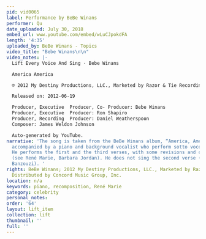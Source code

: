 ```yaml
---
pid: vid0065
label: Performance by BeBe Winans
performer: Qu
date_uploaded: July 30, 2018
embed_url: www.youtube.com/embed/wLuCJpokdFA
length: '4:35'
uploaded_by: BeBe Winans - Topics
video_title: "Bebe Winans\n\n"
video_notes: |-
  Lift Every Voice And Sing · Bebe Winans

  America America

  ℗ 2012 My Destiny Productions, LLC., Marketed by Razor & Tie Recordings. Distributed by Concord Music Group, Inc.

  Released on: 2012-06-19

  Producer, Executive  Producer, Co- Producer: Bebe Winans
  Producer, Executive  Producer: Ron Shapiro
  Producer, Recording  Producer: Daniel Weatherspoon
  Composer: James Weldon Johnson

  Auto-generated by YouTube.
narrative: 'The song is taken from the BeBe Winans album, “America, America.” He is
  accompanied by a piano and background vocalist who perform sotto voce at some points.
  He performs the first and the third verses, with some revisions and creative recomposition
  (see René Marie, Barbara Jordan). He does not sing the second verse (see Jessika
  Banzouzi). '
rights: BeBe Winans; 2012 My Destiny Productions, LLC., Marketed by Razor & Tie Recordings.
  Distributed by Concord Music Group, Inc.
location: n/a
keywords: piano, recomposition, René Marie
category: celebrity
personal_notes: 
order: '64'
layout: lift_item
collection: lift
thumbnail: ''
full: ''
---
```

